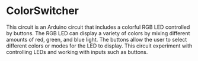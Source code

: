 # ColorSwitcher
 This circuit is an Arduino circuit that includes a colorful RGB LED controlled by buttons. The RGB LED can display a variety of colors by mixing different amounts of red, green, and blue light. The buttons allow the user to select different colors or modes for the LED to display. This circuit experiment with controlling LEDs and working with inputs such as buttons.
